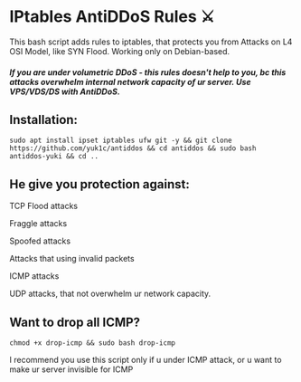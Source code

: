 # IPtables AntiDDoS Rules ⚔️
This bash script adds rules to iptables, that protects you from Attacks on L4 OSI Model, like SYN Flood. Working only on Debian-based.
##### If you are under volumetric DDoS - this rules doesn't help to you, bc this attacks overwhelm internal network capacity of ur server. Use VPS/VDS/DS with AntiDDoS.

## Installation:
```
sudo apt install ipset iptables ufw git -y && git clone https://github.com/yuk1c/antiddos && cd antiddos && sudo bash antiddos-yuki && cd ..
```

## He give you protection against:

TCP Flood attacks

Fraggle attacks

Spoofed attacks

Attacks that using invalid packets

ICMP attacks

UDP attacks, that not overwhelm ur network capacity.


## Want to drop all ICMP?
```
chmod +x drop-icmp && sudo bash drop-icmp
```

I recommend you use this script only if u under ICMP attack, or u want to make ur server invisible for ICMP
